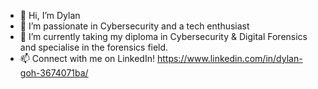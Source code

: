 - 👋 Hi, I’m Dylan
- 👀 I’m passionate in Cybersecurity and a tech enthusiast
- 🌱 I’m currently taking my diploma in Cybersecurity & Digital Forensics and specialise in the forensics field.
- 📫 Connect with me on LinkedIn! https://www.linkedin.com/in/dylan-goh-3674071ba/

